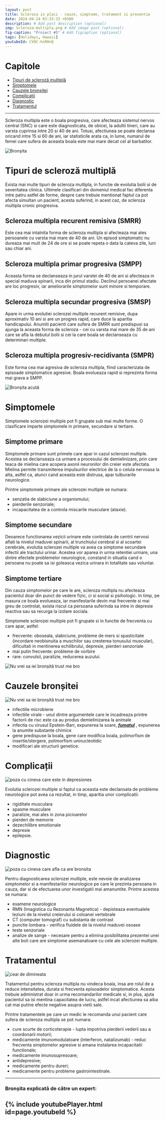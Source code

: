 ```yaml
---
layout: post
title: Scleroza in placi - cauze, simptome, tratament si preventie
date: 2024-04-24 03:33:33 +0300
description: # Add post description (optional)
img: Scleroza-multipla.png # Add image post (optional)
fig-caption: "Proiect #5" # Add figcaption (optional)
tags: [Holidays, Hawaii]
youtubeId: CV0C-hnR0nQ
---
```


# **Capitole**
* <A href="#Tipuri-de-scleroză-multiplă">Tipuri de scleroză multiplă</A>
* <A href="#simptomele">Simptomele</A>
* <A href="#cauzele-bronșitei">Cauzele bronșitei</A>
* <A href="#complicații">Complicații</A>
* <A href="#diagnostic">Diagnostic</A>
* <A href="#tratamentul">Tratamentul</A>

---

Scleroza multipla este o boala progresiva, care afecteaza sistemul nervos central (SNC) si care este diagnosticata, de obicei, la adultii tineri, care au varsta cuprinsa intre 20 si 40 de ani. Totusi, afectiunea se poate declansa oricand intre 15 si 60 de ani, iar statisticile arata ca, in lume, numarul de femei care sufera de aceasta boala este mai mare decat cel al barbatilor.

![Bronșita]({{site.baseurl}}/assets/img/scleroza-multipla.jpg)

# **Tipuri de scleroză multiplă**
Exista mai multe tipuri de scleroza multipla, in functie de evolutia bolii si de severitatea clinica. Ultimele clasificari din domeniul medical fac diferenta intre patru astfel de forme, despre care trebuie mentionat faptul ca pot afecta simultan un pacient, acesta suferind, in acest caz, de scleroza multipla cronic progresiva.

## **Scleroza multipla recurent remisiva (SMRR)**
Este cea mai intalnita forma de scleroza multipla si afecteaza mai ales persoanele cu varsta mai mare de 40 de ani. Un episod simptomatic nu dureaza mai mult de 24 de ore si se poate repeta o data la cateva zile, luni sau chiar ani.

## **Scleroza multipla primar progresiva (SMPP)**
Aceasta forma se declanseaza in jurul varstei de 40 de ani si afecteaza in special maduva spinarii, inca din primul stadiu. Declinul persoanei afectate are loc progresiv, iar ameliorarile simptomelor sunt minore si temporare.

## **Scleroza multipla secundar progresiva (SMSP)**
Apare in urma evolutiei sclerozei multiple recurent remisive, dupa aproximativ 10 ani si are un progres rapid, care duce la aparitia handicapului. Anumiti pacienti care sufera de SMRR sunt predispusi sa ajunga la aceasta forma de scleroza - cei cu varsta mai mare de 35 de ani care se afla la debutul bolii si cei la care boala se declanseaza cu determinari multiple.

## **Scleroza multipla progresiv-recidivanta (SMPR)**
Este forma cea mai agresiva de scleroza multipla, fiind caracterizata de episoade simptomatice agresive. Boala evolueaza rapid si reprezinta forma mai grava a SMPP.

![Bronșita acută]({{site.baseurl}}/assets/img/6-creiere.jpg)

# **Simptomele**
Simptomele sclerozei multiple pot fi grupate sub mai multe forme. O clasificare imparte simptomele in primare, secundare si tertiare.

## **Simptome primare**
Simptomele primare sunt primele care apar in cazul sclerozei multiple. Acestea se declanseaza ca urmare a procesului de demielinizare, prin care teaca de mielina care acopera axonii neuronilor din creier este afectata. Mielina permite transmiterea impulsurilor electrice de la o celula nervoasa la alta, astfel ca, atunci cand aceasta este distrusa, apar tulburarile neurologice.

Printre simptomele primare ale sclerozei multiple se numara:
* senzatia de slabiciune a organismului;
* pierderile senzoriale;
* incapacitatea de a controla miscarile musculare (ataxie).

## **Simptome secundare**
Deoarece functionarea vezicii urinare este controlata de centrii nervosi aflati la nivelul maduvei spinarii, al trunchiului cerebral si al scoartei cerebrale, evolutia sclerozei multiple va avea ca simptome secundare infectii ale tractului urinar. Acestea vor aparea in urma retentiei urinare, una dintre efectele problemelor neurologice, constand in situatia cand o persoana nu poate sa isi goleasca vezica urinara in totalitate sau voluntar.

## **Simptome tertiare**
Din cauza simptomelor pe care le are, scleroza multipla nu afecteaza pacientul doar din punct de vedere fizic, ci si social si psihologic. In timp, pe masura ce boala evolueaza, iar manifestarile devin mai frecvente si mai greu de controlat, exista riscul ca persoana suferinda sa intre in depresie reactiva sau sa recurga la izolare sociala.

Simptomele sclerozei multiple pot fi grupate si in functie de frecventa cu care apar, astfel:

* frecvente: oboseala, slabiciune, probleme de mers si spasticitate (incordare neobisnuita a muschilor sau cresterea tonusului muscular), dificultati in mentinerea echilibrului, depresie, pierderi senzoriale
* mai putin frecvente: probleme de vorbire
* rare: convulsii, paralizie, reducerea auzului.

![Nu vrei sa iei bronșită trust me bro]({{site.baseurl}}/assets/img/boala-care-schimba-vieti.jpg)

# **Cauzele bronșitei**
![Nu vrei sa iei bronșită trust me bro]({{site.baseurl}}/assets/img/Cauze-IDFK.jpg)
* infectiile microbiene
* infectiile virale - unul dintre argumentele care le incadreaza printre factorii de risc este ca au produs demielinizarea la animale
* infectia cu virusul Epstein-Barr, expunerea la soare,	  **_<u>fumatul</u>_** , expunerea la anumite substante chimice
* gene predispuse la boala, gene care modifica boala, polimorfism de insertie/stergere, polimorfism uninucleotidic
* modificari ale structurii genetice.

# **Complicații**

![poza cu cineva care este in depresiones]({{site.baseurl}}/assets/img/depresiones.jpg)

Evolutia sclerozei multiple si faptul ca aceasta este declansata de probleme neurologice pot avea ca rezultat, in timp, aparitia unor complicatii:

* rigiditate musculara
* spasme musculare
* paralizie, mai ales in zona picioarelor
* pierderi de memorie
* dezechilibre emotionale
* depresie
* epilepsie.

# **Diagnostic**

![poza cu cineva care afla ca are bronsita]({{site.baseurl}}/assets/img/diagnostic.png)

Pentru diagnosticarea sclerozei multiple, este nevoie de analizarea simptomelor si a manifestarilor neurologice pe care le prezinta persoana in cauza, dar si de efectuarea unor investigatii mai amanuntite. Printre acestea se numara:

* examene neurologice
* RMN (Imagistica cu Rezonanta Magnetica) - depisteaza eventualele leziuni de la nivelul creierului si coloanei vertebrale
* CT (computer tomograf) cu substanta de contrast
* punctie lombara - verifica fluidele de la nivelul maduvei osoase
* teste senzoriale
* analize de sange - necesare pentru a elimina posibilitatea prezentei unei alte boli care are simptome asemanatoare cu cele ale sclerozei multiple.

# **Tratamentul**

![ceai de dimineata]({{site.baseurl}}/assets/img/poza_cu_niste_ceai_aia_zic.webp)

Tratamentul pentru scleroza multipla nu vindeca boala, insa are rolul de a reduce intensitatea, durata si frecventa episoadelor simptomatice. Acesta trebuie administrat doar in urma recomandarilor medicale si, in plus, ajuta pacientul sa isi mentina capacitatea de lucru, astfel incat afectiunea sa aiba cat mai putine efecte negative asupra vietii sale.

Printre tratamentele pe care un medic le recomanda unui pacient care sufera de scleroza multipla se pot numara:

* cure scurte de corticoterapie - lupta impotriva pierderii vederii sau a coordonarii motorii;
* medicamente imunomodulatoare (interferon, natalizumab) - reduc frecventa simptomelor agresive si amana instalarea incapacitatii functionale;
* medicamente imunosupresoare;
* antidepresive;
* medicamente pentru dureri;
* medicamente pentru probleme gastrointestinale.

---
### Bronșita explicată de către un expert:
{% include youtubePlayer.html id=page.youtubeId %}
---
